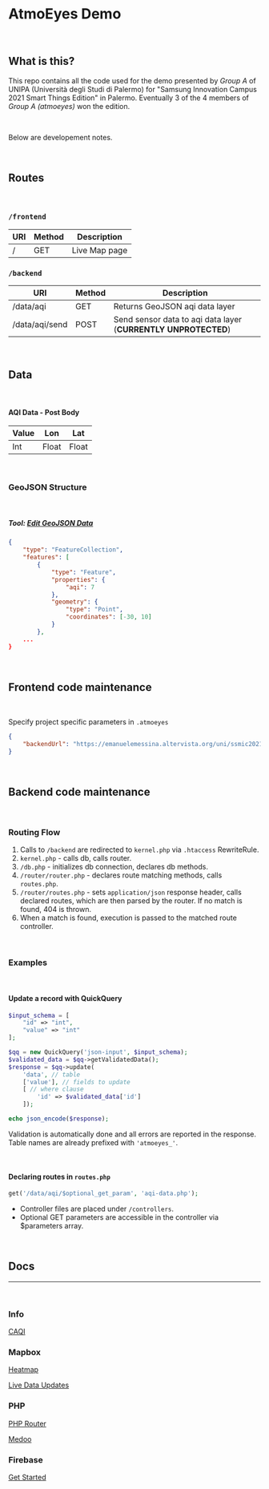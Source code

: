 # AtmoEyes Demo

<br>

## What is this?

This repo contains all the code used for the demo
 presented by _Group A_ of UNIPA (Università degli Studi di Palermo)
for "Samsung Innovation Campus 2021 Smart Things Edition" in Palermo. 
Eventually 3 of the 4 members of _Group A (atmoeyes)_ won the edition.

<br>

Below are developement notes.

<br>

## Routes

<br>

### `/frontend`
| URI | Method | Description |
| --- | --- | --- |
| / | GET | Live Map page |

### `/backend`
| URI | Method | Description |
| --- | --- | --- |
| /data/aqi | GET | Returns GeoJSON aqi data layer
| /data/aqi/send | POST | Send sensor data to aqi data layer (**CURRENTLY UNPROTECTED**)

<br>

## Data

<br>

#### AQI Data - Post Body

| Value | Lon | Lat |
|--|--|--|
| Int | Float | Float |


<br>


### GeoJSON Structure

<br>

##### Tool: [Edit GeoJSON Data](https://geojson.io/#map=15/38.1004/13.3392)

```json
{
    "type": "FeatureCollection",
    "features": [
        {
            "type": "Feature",
            "properties": {
                "aqi": 7
            },
            "geometry": {
                "type": "Point",
                "coordinates": [-30, 10]
            }
        }, 
    ...
}
```
<br>

## Frontend code maintenance

<br>

Specify project specific parameters in `.atmoeyes`
```json
{
    "backendUrl": "https://emanuelemessina.altervista.org/uni/ssmic2021/atmoeyes/backend"
}
```

<br> 

## Backend code maintenance

<br> 

### Routing Flow

1. Calls to `/backend` are redirected to `kernel.php` via `.htaccess` RewriteRule.
2. `kernel.php` - calls db, calls router.
3. `/db.php` - initializes db connection, declares db methods.
3. `/router/router.php` - declares route matching methods, calls `routes.php`.
4. `/router/routes.php` - sets `application/json` response header, calls declared routes, which are then parsed by the router. If no match is found, 404 is thrown.
5. When a match is found, execution is passed to the matched route controller.


<br>

### Examples

<br>

#### Update a record with QuickQuery
```php
$input_schema = [
    "id" => "int",
    "value" => "int"
];

$qq = new QuickQuery('json-input', $input_schema);
$validated_data = $qq->getValidatedData();
$response = $qq->update(
    'data', // table
    ['value'], // fields to update
    [ // where clause
        'id' => $validated_data['id'] 
    ]);

echo json_encode($response);
```
Validation is automatically done and all errors are reported in the response. <br>
Table names are already prefixed with `'atmoeyes_'`.

<br>

#### Declaring routes in `routes.php`
```php 
get('/data/aqi/$optional_get_param', 'aqi-data.php'); 
```
- Controller files are placed under `/controllers`.
- Optional GET parameters are accessible in the controller via $parameters array.

<br>

## Docs
---
<br>

### Info
[CAQI](https://airly.org/en/air-quality-index-caqi-and-aqi-methods-of-calculation/)

### Mapbox

[Heatmap](https://docs.mapbox.com/mapbox-gl-js/example/heatmap-layer/)

[Live Data Updates](https://docs.mapbox.com/mapbox-gl-js/example/live-geojson/)

### PHP

[PHP Router](https://phprouter.com/)

[Medoo](https://medoo.in/api/new)

### Firebase

[Get Started](https://firebase.google.com/docs/hosting/quickstart)
